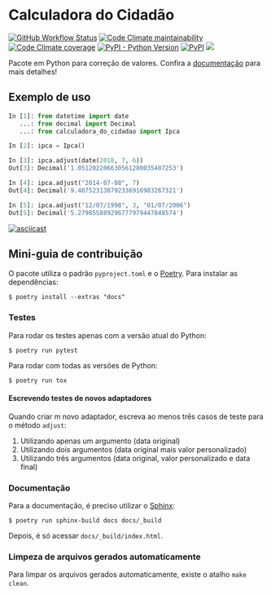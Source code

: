 # Calculadora do Cidadão

[![GitHub Workflow Status](https://img.shields.io/github/workflow/status/cuducos/calculadora-do-cidadao/Tests)](https://github.com/cuducos/calculadora-do-cidadao/actions)
[![Code Climate maintainability](https://img.shields.io/codeclimate/maintainability-percentage/cuducos/calculadora-do-cidadao)](https://codeclimate.com/github/cuducos/calculadora-do-cidadao/maintainability)
[![Code Climate coverage](https://img.shields.io/codeclimate/coverage/cuducos/calculadora-do-cidadao)](https://codeclimate.com/github/cuducos/calculadora-do-cidadao/test_coverage)
[![PyPI - Python Version](https://img.shields.io/pypi/pyversions/calculadora-do-cidadao)](https://pypi.org/project/calculadora-do-cidadao/)
[![PyPI](https://img.shields.io/pypi/v/calculadora-do-cidadao)](https://pypi.org/project/calculadora-do-cidadao/)
[![](https://img.shields.io/readthedocs/calculadora-do-cidadao)](https://calculadora-do-cidadao.readthedocs.io/)

Pacote em Python para correção de valores. Confira a [documentação](https://calculadora-do-cidadao.readthedocs.io/) para mais detalhes!

## Exemplo de uso

```python
In [1]: from datetime import date
   ...: from decimal import Decimal
   ...: from calculadora_do_cidadao import Ipca

In [2]: ipca = Ipca()

In [3]: ipca.adjust(date(2018, 7, 6))
Out[3]: Decimal('1.051202206630561280035407253')

In [4]: ipca.adjust("2014-07-08", 7)
Out[4]: Decimal('9.407523138792336916983267321')

In [5]: ipca.adjust("12/07/1998", 3, "01/07/2006")
Out[5]: Decimal('5.279855889296777979447848574')
```

[![asciicast](https://asciinema.org/a/295920.svg)](https://asciinema.org/a/295920)

## Mini-guia de contribuição

O pacote utiliza o padrão `pyproject.toml` e o [Poetry](https://python-poetry.org/). Para instalar as dependências:

```console
$ poetry install --extras "docs"
```

### Testes

Para rodar os testes apenas com a versão atual do Python:

```console
$ poetry run pytest
```

Para rodar com todas as versões de Python:

```console
$ poetry run tox
```

#### Escrevendo testes de novos adaptadores

Quando criar m novo adaptador, escreva ao menos três casos de teste para o método `adjust`:

1. Utilizando apenas um argumento (data original)
1. Utilizando dois argumentos (data original mais valor personalizado)
1. Utilizando três argumentos (data original, valor personalizado e data final)

### Documentação

Para a documentação, é preciso utilizar o [Sphinx](https://www.sphinx-doc.org/en/):

```console
$ poetry run sphinx-build docs docs/_build
```

Depois, é só acessar `docs/_build/index.html`.

### Limpeza de arquivos gerados automaticamente

Para limpar os arquivos gerados automaticamente, existe o atalho `make clean`.
